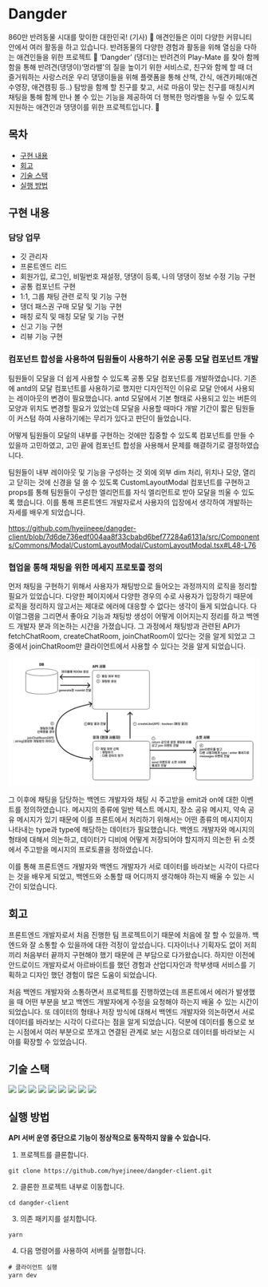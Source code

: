 # Dangder

860만 반려동물 시대를 맞이한 대한민국! (기사) 🐶 애견인들은 이미 다양한 커뮤니티 안에서 여러 활동을 하고 있습니다. 반려동물의 다양한 경험과 활동을 위해 열심을 다하는 애견인들을 위한 프로젝트 🐾 ‘Dangder’ (댕더)는 반려견의 Play-Mate 를 찾아 함께함을 통해 반려견(댕댕이)‘멍라밸'의 질을 높이기 위한 서비스로, 친구와 함께 할 때 더 즐거워하는 사랑스러운 우리 댕댕이들을 위해 플랫폼을 통해 산책, 간식, 애견카페(애견수영장, 애견캠핑 등..) 탐방을 함께 할 친구를 찾고, 서로 마음이 맞는 친구를 매칭시켜 채팅을 통해 함께 만나 볼 수 있는 기능을 제공하여 더 행복한 멍라벨을 누릴 수 있도록 지원하는 애견인과 댕댕이를 위한 프로젝트입니다. 🦴

## 목차
- [구현 내용](#1)
- [회고](#2)
- [기술 스택](#3)
- [실행 방법](#4)

## 구현 내용 <a id="1"></a>

### 담당 업무 
- 깃 관리자 
- 프론트엔드 리드 
- 회원가입, 로그인, 비밀번호 재설정, 댕댕이 등록, 나의 댕댕이 정보 수정 기능 구현
- 공통 컴포넌트 구현 
- 1:1, 그룹 채팅 관련 로직 및 기능 구현
- 댕더 패스권 구매 모달 및 기능 구현 
- 매칭 로직 및 매칭 모달 및 기능 구현
- 신고 기능 구현
- 리뷰 기능 구현

### 컴포넌트 합성을 사용하여 팀원들이 사용하기 쉬운 공통 모달 컴포넌트 개발

팀원들이 모달을 더 쉽게 사용할 수 있도록 공통 모달 컴포넌트를 개발하였습니다. 기존에 antd의 모달 컴포넌트를 사용하기로 했지만 디자인적인 이유로 모달 안에서 사용되는 레이아웃의 변경이 필요했습니다. antd 모달에서 기본 형태로 사용되고 있는 버튼의 모양과 위치도 변경할 필요가 있었는데 모달을 사용할 때마다 개발 기간이 짧은 팀원들이 커스텀 하여 사용하기에는 무리가 있다고 판단이 들었습니다.

어떻게 팀원들이 모달의 내부를 구현하는 것에만 집중할 수 있도록 컴포넌트를 만들 수 있을까 고민하였고, 고민 끝에 컴포넌트 합성을 사용해서 문제를 해결하기로 결정하였습니다. 

팀원들이 내부 레이아웃 및 기능을 구성하는 것 외에 외부 dim 처리, 위치나 모양, 열리고 닫히는 것에 신경을 덜 쓸 수 있도록 CustomLayoutModal 컴포넌트를 구현하고 props를 통해 팀원들이 구성한 엘리먼트를 자식 엘리먼트로 받아 모달을 띄울 수 있도록 했습니다. 이를 통해 프론트엔드 개발자로서 사용자의 입장에서 생각하여 개발하는 자세를 배우게 되었습니다. 

https://github.com/hyejineee/dangder-client/blob/7d6de736edf004aa8f33cbabd6bef77284a6131a/src/Components/Commons/Modal/CustomLayoutModal/CustomLayoutModal.tsx#L48-L76



### 협업을 통해 채팅을 위한 메세지 프로토콜 정의

먼저 채팅을 구현하기 위해서 사용자가 채팅방으로 들어오는 과정까지의 로직을 정리할 필요가 있었습니다. 다양한 페이지에서 다양한 경우의 수로 사용자가 입장하기 때문에 로직을 정리하지 않고서는 제대로 에러에 대응할 수 없다는 생각이 들게 되었습니다. 다이얼그램을 그리면서 좋아요 기능과 채팅방 생성이 어떻게 이어지는지 정리를 하고 백엔드 개발자 분과 의논하는 시간을 가졌습니다. 그 과정에서 채팅방과 관련된 API가 fetchChatRoom, createChatRoom, joinChatRoom이 있다는 것을 알게 되었고 그 중에서 joinChatRoom만 클라이언트에서 사용할 수 있다는 것을 알게 되었습니다. 

![](./images/diagram.png)

그 이후에 채팅을 담당하는 백엔드 개발자와 채팅 시 주고받을 emit과 on에 대한 이벤트를 정의하였습니다. 메시지의 종류에 일반 텍스트 메시지, 장소 공유 메시지, 약속 공유 메시지가 있기 때문에 이를 프론트에서 처리하기 위해서는 어떤 종류의 메시지이지 나타내는 type과 type에 해당하는 데이터가 필요했습니다. 백엔드 개발자와 메시지의 형태에 대해서 의논하고, 데이터가 디비에 어떻게 저장되어야 할지까지 의논한 뒤 소켓에서 주고받을 메시지의 프로토콜을 정하였습니다. 

이를 통해 프론트엔드 개발자와 백엔드 개발자가 서로 데이터를 바라보는 시각이 다르다는 것을 배우게 되었고, 백엔드와 소통할 때 어디까지 생각해야 하는지 배울 수 있는 시간이 되었습니다.

## 회고 <a id="2"></a>

프론트엔드 개발자로서 처음 진행한 팀 프로젝트이기 때문에 처음에 잘 할 수 있을까. 백엔드와 잘 소통할 수 있을까에 대한 걱정이 앞섰습니다. 디자이너나 기획자도 없이 저희끼리 처음부터 끝까지 구현해야 했기 때문에 큰 부담으로 다가왔습니다. 하지만 이전에 안드로이드 개발자로서 아르바이트를 했던 경험과 산업디자인과 학부생때 서비스를 기획하고 디자인 했던 경험이 많은 도움이 되었습니다. 

처음 백엔드 개발자와 소통하면서 프로젝트를 진행하였는데 프론트에서 에러가 발생했을 때 어떤 부분을 보고 백엔드 개발자에게 수정을 요청해야 하는지 배울 수 있는 시간이 되었습니다. 또 데이터의 형태나 저장 방식에 대해서 백엔드 개발자와 의논하면서 서로 데이터를 바라보는 시각이 다르다는 점을 알게 되었습니다. 덕분에 데이터를 통으로 보는 시점에서 여러 부분으로 쪼개고 연결된 관계로 보는 시점으로 데이터를 바라보는 시야를 확장할 수 있었습니다.

## 기술 스택 <a id="3"></a>

<img src="https://img.shields.io/badge/React-61DAFB?style=for-the-badge&logo=React&logoColor=white" > <img src="https://img.shields.io/badge/Next.js-000000?style=for-the-badge&logo=Next.js&logoColor=white" > <img src="https://img.shields.io/badge/TypeScript-3178C6?style=for-the-badge&logo=TypeScript&logoColor=white" > <img src="https://img.shields.io/badge/emotion-FE5196?style=for-the-badge&components&logoColor=white" >  <img src="https://img.shields.io/badge/Apollo GraphQL-311C87?style=for-the-badge&logo=Apollo GraphQL&logoColor=white" > <img src="https://img.shields.io/badge/GraphQL-E10098?style=for-the-badge&logo=GraphQL&logoColor=white" > <img src="https://img.shields.io/badge/Socket.io-010101?style=for-the-badge&logo=Socket.io&logoColor=white" >  <img src="https://img.shields.io/badge/Amazon EC2-FF9900?style=for-the-badge&logo=Amazon EC2&logoColor=white" > <img src="https://img.shields.io/badge/Docker-2496ED?style=for-the-badge&logo=Docker&logoColor=white" >

## 실행 방법 <a id="4"></a>
**API 서버 운영 중단으로 기능이 정상적으로 동작하지 않을 수 있습니다.**

1. 프로젝트를 클론합니다.
```
git clone https://github.com/hyejineee/dangder-client.git
```
2. 클론한 프로젝트 내부로 이동합니다. 
```
cd dangder-client
```
3. 의존 패키지를 설치합니다. 
```
yarn
```
4. 다음 명령어를 사용하여 서버를 실행합니다.
```
# 클라이언트 실행
yarn dev 
```

